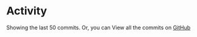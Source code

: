 # Activity

Showing the last 50 commits. Or, you can View all the commits on 
[GitHub](https://github.com/sinatra/sinatra-recipes/commits/master)
